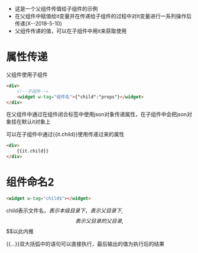 - 这是一个父组件传值给子组件的示例
- 在父组件中赋值给it变量并在传递给子组件的过程中对it变量进行一系列操作后传递(X--2018-5-10)
- 父组件传递的值，可以在子组件中用it来获取使用

# 属性传递

父组件使用子组件

```html
<div>
	<!--子组件-->
    <widget w-tag="组件名">{"child":"props"}</widget>
</div>
```
在父组件中通过在组件闭合标签中使用json对象传递属性，在子组件中会把json对象挂在默认it对象上

可以在子组件中通过{{it.child}}使用传递过来的属性

```html
<div>
	{{it.child}}
</div>
```

# 组件命名2

```html
<widget w-tag="child$"></widget>
```

child表示文件名，$表示本级目录下，$$表示父目录下,$$$表示父目录的父目录,$$$$以此内推

{{...}}双大括弧中的语句可以直接执行，最后输出的值为执行后的结果